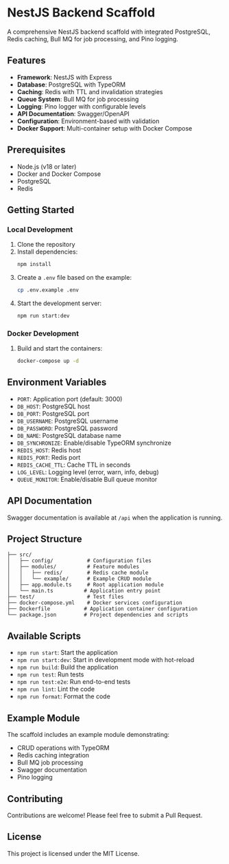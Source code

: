 # NestJS Backend Scaffold

A comprehensive NestJS backend scaffold with integrated PostgreSQL, Redis caching, Bull MQ for job processing, and Pino logging.

## Features

- **Framework**: NestJS with Express
- **Database**: PostgreSQL with TypeORM
- **Caching**: Redis with TTL and invalidation strategies
- **Queue System**: Bull MQ for job processing
- **Logging**: Pino logger with configurable levels
- **API Documentation**: Swagger/OpenAPI
- **Configuration**: Environment-based with validation
- **Docker Support**: Multi-container setup with Docker Compose

## Prerequisites

- Node.js (v18 or later)
- Docker and Docker Compose
- PostgreSQL
- Redis

## Getting Started

### Local Development

1. Clone the repository
2. Install dependencies:
   ```bash
   npm install
   ```
3. Create a `.env` file based on the example:
   ```bash
   cp .env.example .env
   ```
4. Start the development server:
   ```bash
   npm run start:dev
   ```

### Docker Development

1. Build and start the containers:
   ```bash
   docker-compose up -d
   ```

## Environment Variables

- `PORT`: Application port (default: 3000)
- `DB_HOST`: PostgreSQL host
- `DB_PORT`: PostgreSQL port
- `DB_USERNAME`: PostgreSQL username
- `DB_PASSWORD`: PostgreSQL password
- `DB_NAME`: PostgreSQL database name
- `DB_SYNCHRONIZE`: Enable/disable TypeORM synchronize
- `REDIS_HOST`: Redis host
- `REDIS_PORT`: Redis port
- `REDIS_CACHE_TTL`: Cache TTL in seconds
- `LOG_LEVEL`: Logging level (error, warn, info, debug)
- `QUEUE_MONITOR`: Enable/disable Bull queue monitor

## API Documentation

Swagger documentation is available at `/api` when the application is running.

## Project Structure

```
├── src/
│   ├── config/           # Configuration files
│   ├── modules/          # Feature modules
│   │   ├── redis/        # Redis cache module
│   │   └── example/      # Example CRUD module
│   ├── app.module.ts     # Root application module
│   └── main.ts          # Application entry point
├── test/                 # Test files
├── docker-compose.yml    # Docker services configuration
├── Dockerfile           # Application container configuration
└── package.json         # Project dependencies and scripts
```

## Available Scripts

- `npm run start`: Start the application
- `npm run start:dev`: Start in development mode with hot-reload
- `npm run build`: Build the application
- `npm run test`: Run tests
- `npm run test:e2e`: Run end-to-end tests
- `npm run lint`: Lint the code
- `npm run format`: Format the code

## Example Module

The scaffold includes an example module demonstrating:
- CRUD operations with TypeORM
- Redis caching integration
- Bull MQ job processing
- Swagger documentation
- Pino logging

## Contributing

Contributions are welcome! Please feel free to submit a Pull Request.

## License

This project is licensed under the MIT License.